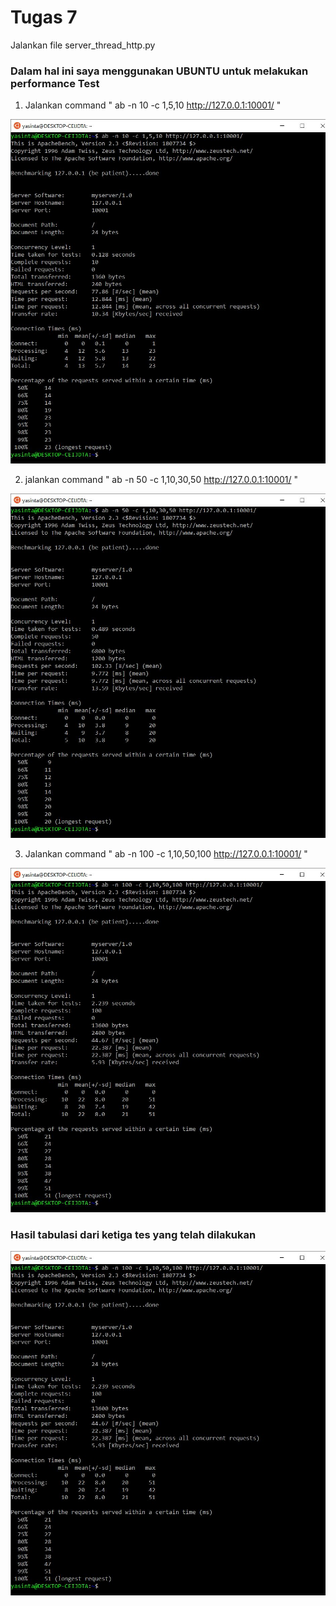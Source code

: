 # Tugas 7

Jalankan file server_thread_http.py

### Dalam hal ini saya menggunakan UBUNTU untuk melakukan performance Test

1. Jalankan command " ab -n 10 -c 1,5,10 http://127.0.0.1:10001/ "

![1](https://github.com/yasintayusniawati/PROGJAR_05111740000054/blob/master/Tugas%207/img/test1.JPG)


2.  jalankan command " ab -n 50 -c 1,10,30,50 http://127.0.0.1:10001/ "

![2](https://github.com/yasintayusniawati/PROGJAR_05111740000054/blob/master/Tugas%207/img/test2.JPG)


3. Jalankan command " ab -n 100 -c 1,10,50,100 http://127.0.0.1:10001/ "

![3](https://github.com/yasintayusniawati/PROGJAR_05111740000054/blob/master/Tugas%207/img/test3.JPG)


### Hasil tabulasi dari ketiga tes yang telah dilakukan
![4](https://github.com/yasintayusniawati/PROGJAR_05111740000054/blob/master/Tugas%207/img/test3.JPG)
